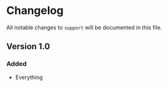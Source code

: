 # Changelog

All notable changes to `support` will be documented in this file.

## Version 1.0

### Added
- Everything
